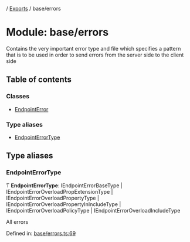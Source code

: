 [](../README.md) / [Exports](../modules.md) / base/errors

# Module: base/errors

Contains the very important error type and file
which specifies a pattern that is to be used in order
to send errors from the server side to the client side

## Table of contents

### Classes

- [EndpointError](../classes/base_errors.endpointerror.md)

### Type aliases

- [EndpointErrorType](base_errors.md#endpointerrortype)

## Type aliases

### EndpointErrorType

Ƭ **EndpointErrorType**: IEndpointErrorBaseType \| IEndpointErrorOverloadPropExtensionType \| IEndpointErrorOverloadPropertyType \| IEndpointErrorOverloadPropertyInIncludeType \| IEndpointErrorOverloadPolicyType \| IEndpointErrorOverloadIncludeType

All errors

Defined in: [base/errors.ts:69](https://github.com/onzag/itemize/blob/0e9b128c/base/errors.ts#L69)
